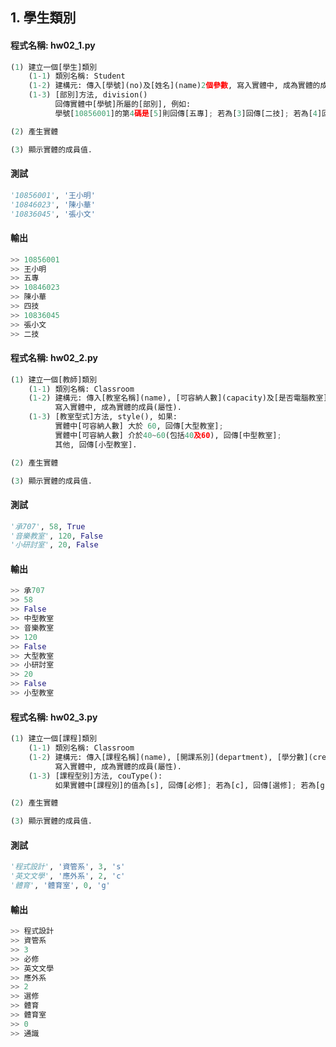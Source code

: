 ## 1. 學生類別

#### 程式名稱: hw02_1.py
``` python
(1) 建立一個[學生]類別
    (1-1) 類別名稱: Student
    (1-2) 建構元: 傳入[學號](no)及[姓名](name)2個參數, 寫入實體中, 成為實體的成員(屬性).
    (1-3) [部別]方法, division()
          回傳實體中[學號]所屬的[部別], 例如:
          學號[10856001]的第4碼是[5]則回傳[五專]; 若為[3]回傳[二技]; 若為[4]回傳[四技].

(2) 產生實體

(3) 顯示實體的成員值.
```

#### 測試
``` python
'10856001', '王小明'
'10846023', '陳小華'
'10836045', '張小文'
```

#### 輸出
``` python
>> 10856001
>> 王小明
>> 五專
>> 10846023
>> 陳小華
>> 四技
>> 10836045
>> 張小文
>> 二技
```


#### 程式名稱: hw02_2.py
``` python
(1) 建立一個[教師]類別
    (1-1) 類別名稱: Classroom
    (1-2) 建構元: 傳入[教室名稱](name), [可容納人數](capacity)及[是否電腦教室](isComputer)等3個參數,
          寫入實體中, 成為實體的成員(屬性).
    (1-3) [教室型式]方法, style(), 如果:
          實體中[可容納人數] 大於 60, 回傳[大型教室];
          實體中[可容納人數] 介於40~60(包括40及60), 回傳[中型教室];
          其他, 回傳[小型教室].

(2) 產生實體

(3) 顯示實體的成員值.
```

#### 測試
``` python
'承707', 58, True
'音樂教室', 120, False
'小研討室', 20, False
```

#### 輸出
``` python
>> 承707
>> 58
>> False
>> 中型教室
>> 音樂教室
>> 120
>> False
>> 大型教室
>> 小研討室
>> 20
>> False
>> 小型教室
```


#### 程式名稱: hw02_3.py
``` python
(1) 建立一個[課程]類別
    (1-1) 類別名稱: Classroom
    (1-2) 建構元: 傳入[課程名稱](name), [開課系別](department), [學分數](credit), [課程別]couType等4個參數,
          寫入實體中, 成為實體的成員(屬性).
    (1-3) [課程型別]方法, couType():
          如果實體中[課程別]的值為[s], 回傳[必修]; 若為[c], 回傳[選修]; 若為[g], 回傳[通識];

(2) 產生實體

(3) 顯示實體的成員值.
```

#### 測試
``` python
'程式設計', '資管系', 3, 's'
'英文文學', '應外系', 2, 'c'
'體育', '體育室', 0, 'g'
```

#### 輸出
``` python
>> 程式設計
>> 資管系
>> 3
>> 必修
>> 英文文學
>> 應外系
>> 2
>> 選修
>> 體育
>> 體育室
>> 0
>> 通識
```
